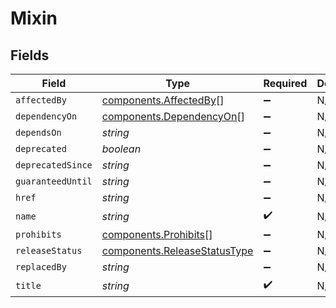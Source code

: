 # Mixin


## Fields

| Field                                                                        | Type                                                                         | Required                                                                     | Description                                                                  |
| ---------------------------------------------------------------------------- | ---------------------------------------------------------------------------- | ---------------------------------------------------------------------------- | ---------------------------------------------------------------------------- |
| `affectedBy`                                                                 | [components.AffectedBy](../../models/components/affectedby.md)[]             | :heavy_minus_sign:                                                           | N/A                                                                          |
| `dependencyOn`                                                               | [components.DependencyOn](../../models/components/dependencyon.md)[]         | :heavy_minus_sign:                                                           | N/A                                                                          |
| `dependsOn`                                                                  | *string*                                                                     | :heavy_minus_sign:                                                           | N/A                                                                          |
| `deprecated`                                                                 | *boolean*                                                                    | :heavy_minus_sign:                                                           | N/A                                                                          |
| `deprecatedSince`                                                            | *string*                                                                     | :heavy_minus_sign:                                                           | N/A                                                                          |
| `guaranteedUntil`                                                            | *string*                                                                     | :heavy_minus_sign:                                                           | N/A                                                                          |
| `href`                                                                       | *string*                                                                     | :heavy_minus_sign:                                                           | N/A                                                                          |
| `name`                                                                       | *string*                                                                     | :heavy_check_mark:                                                           | N/A                                                                          |
| `prohibits`                                                                  | [components.Prohibits](../../models/components/prohibits.md)[]               | :heavy_minus_sign:                                                           | N/A                                                                          |
| `releaseStatus`                                                              | [components.ReleaseStatusType](../../models/components/releasestatustype.md) | :heavy_minus_sign:                                                           | N/A                                                                          |
| `replacedBy`                                                                 | *string*                                                                     | :heavy_minus_sign:                                                           | N/A                                                                          |
| `title`                                                                      | *string*                                                                     | :heavy_check_mark:                                                           | N/A                                                                          |